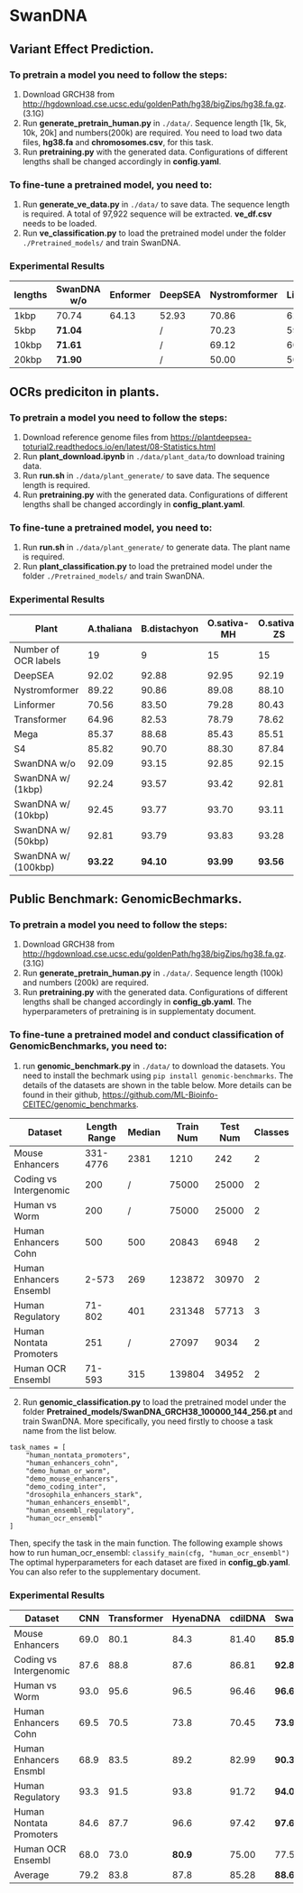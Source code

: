 # SwanDNA
## Variant Effect Prediction. 
### To pretrain a model you need to follow the steps:
1. Download GRCH38 from http://hgdownload.cse.ucsc.edu/goldenPath/hg38/bigZips/hg38.fa.gz. (3.1G)
2. Run **generate_pretrain_human.py** in `./data/`. Sequence length [1k, 5k, 10k, 20k] and numbers(200k) are required. You need to load two data files, **hg38.fa** and **chromosomes.csv**, for this task.
3. Run **pretraining.py** with the generated data. Configurations of different lengths shall be changed accordingly in **config.yaml**.
### To fine-tune a pretrained model, you need to:
1. Run **generate_ve_data.py** in `./data/` to save data. The sequence length is required. A total of 97,922 sequence will be extracted. **ve_df.csv** needs to be loaded.
2. Run **ve_classification.py** to load the pretrained model under the folder `./Pretrained_models/` and train SwanDNA.
### Experimental Results

| lengths | SwanDNA w/o | Enformer | DeepSEA | Nystromformer | Linformer | Transformer | Mega | S4 |
| ------- | ----------- | -------- | ------- | ------------- | --------- | ----------- | ---- | -- |
| 1kbp    | 70.74       | 64.13    | 52.93   | 70.86         | 62.5      | 52.93       | **71.48** | 69.26 |
| 5kbp    | **71.04**   |          | /       | 70.23         | 59.68     | 52.93           | 56.60 | 65.80 |
| 10kbp   | **71.61**   |          | /       | 69.12         | 60.05     | /           | 51.98 | 62.13 |
| 20kbp   | **71.90**   |          | /       | 50.00         | 50.00     | /           | 50.01 | 52.21 |

## OCRs prediciton in plants.
### To pretrain a model you need to follow the steps:
1. Download reference genome files from https://plantdeepsea-toturial2.readthedocs.io/en/latest/08-Statistics.html
2. Run **plant_download.ipynb** in `./data/plant_data/`to download training data.
3. Run **run.sh** in `./data/plant_generate/` to save data. The sequence length is required.
4. Run **pretraining.py** with the generated data. Configurations of different lengths shall be changed accordingly in **config_plant.yaml**.
### To fine-tune a pretrained model, you need to:
1. Run **run.sh** in `./data/plant_generate/` to generate data. The plant name is required.
2. Run **plant_classification.py** to load the pretrained model under the folder `./Pretrained_models/` and train SwanDNA.

### Experimental Results
| Plant               | A.thaliana | B.distachyon | O.sativa-MH | O.sativa-ZS | S.bicolor | S.italica | Z.mays |
| ------------------- | ---------- | ------------ | ----------- | ----------- | --------- | --------- | ------ |
| Number of OCR labels                | 19         | 9            | 15          | 15          | 14        | 9         | 19     |
| DeepSEA             | 92.02      | 92.88        | 92.95       | 92.19       | 96.24     | 94.04     | 96.64  |
| Nystromformer       | 89.22      | 90.86        | 89.08       | 88.10       | 94.50     | 91.61     | 90.74  |
| Linformer           | 70.56      | 83.50        | 79.28       | 80.43       | 87.30     | 84.64     | 80.82  |
| Transformer         | 64.96      | 82.53        | 78.79       | 78.62       | 85.15     | 84.24     | 63.02  |
| Mega                | 85.37      | 88.68        | 85.43       | 85.51       | 91.99     | 88.41     | 84.74  |
| S4                  | 85.82      | 90.70        | 88.30       | 87.84       | 93.95     | 90.84     | 92.87  |
| SwanDNA w/o         | 92.09      | 93.15        | 92.85       | 92.15       | 96.32     | 93.98     | 96.64  |
| SwanDNA w/ (1kbp)   | 92.24      | 93.57        | 93.42       | 92.81       | 96.41     | 94.33     | 97.07  |
| SwanDNA w/ (10kbp)  | 92.45      | 93.77        | 93.70       | 93.11       | 96.74     | 94.71     | 97.21  |
| SwanDNA w/ (50kbp)  | 92.81      | 93.79        | 93.83       | 93.28       | 96.68     | 94.79     | 97.31  |
| SwanDNA w/ (100kbp) | **93.22**  | **94.10**    | **93.99**   | **93.56**   | **96.88** | **95.08** | **97.32** |

## Public Benchmark: GenomicBechmarks.
### To pretrain a model you need to follow the steps:
1. Download GRCH38 from http://hgdownload.cse.ucsc.edu/goldenPath/hg38/bigZips/hg38.fa.gz. (3.1G)
2. Run **generate_pretrain_human.py** in `./data/`. Sequence length (100k) and numbers (200k) are required.
3. Run **pretraining.py** with the generated data. Configurations of different lengths shall be changed accordingly in **config_gb.yaml**.
The hyperparameters of pretraining is in supplementaty document.
### To fine-tune a pretrained model and conduct classification of GenomicBenchmarks, you need to:
1. run **genomic_benchmark.py** in `./data/` to download the datasets. You need to install the bechmark using ```pip install genomic-benchmarks```. The details of the datasets are shown in the table below. More details can be found in their github, https://github.com/ML-Bioinfo-CEITEC/genomic_benchmarks.

| Dataset                 | Length Range | Median | Train Num | Test Num | Classes |
|-------------------------|--------------|--------|----------|----------|---------|
| Mouse Enhancers         | 331-4776     | 2381   | 1210     | 242      | 2       |
| Coding vs Intergenomic  | 200          | /      | 75000    | 25000    | 2       |
| Human vs Worm           | 200          | /      | 75000    | 25000    | 2       |
| Human Enhancers Cohn    | 500          | 500    | 20843    | 6948     | 2       |
| Human Enhancers Ensembl | 2-573        | 269    | 123872   | 30970    | 2       |
| Human Regulatory        | 71-802       | 401    | 231348   | 57713    | 3       |
| Human Nontata Promoters | 251          | /      | 27097    | 9034     | 2       |
| Human OCR Ensembl       | 71-593       | 315    | 139804   | 34952    | 2       |

2. Run **genomic_classification.py** to load the pretrained model under the folder **Pretrained_models/SwanDNA_GRCH38_100000_144_256.pt** and train SwanDNA. More specifically, you need firstly to choose a task name from the list below.
```
task_names = [
    "human_nontata_promoters",
    "human_enhancers_cohn",
    "demo_human_or_worm",
    "demo_mouse_enhancers",
    "demo_coding_inter",
    "drosophila_enhancers_stark",
    "human_enhancers_ensembl",
    "human_ensembl_regulatory",
    "human_ocr_ensembl"
]
```
Then, specify the task in the main function. The following example shows how to run human_ocr_ensembl: ```classify_main(cfg, "human_ocr_ensembl")```
The optimal hyperparameters for each dataset are fixed in **config_gb.yaml**. You can also refer to the supplementary document.

### Experimental Results
| Dataset                  | CNN | Transformer | HyenaDNA | cdilDNA | SwanDNA | 
| ------------------------ | ------- | --------------- | ------------ | ------- | ------- |
| Mouse Enhancers          | 69.0    | 80.1            | 84.3         | 81.40| **85.95**  |
| Coding vs Intergenomic   | 87.6    | 88.8            | 87.6         |86.81| **92.85** |
| Human vs Worm            | 93.0    | 95.6            | 96.5         |96.46| **96.65** |
| Human Enhancers Cohn     | 69.5    | 70.5            | 73.8         |70.45| **73.97** |
| Human Enhancers Ensmbl   | 68.9    | 83.5            | 89.2         |82.99| **90.32** |
| Human Regulatory         | 93.3    | 91.5            | 93.8         |91.72| **94.04** |
| Human Nontata Promoters  | 84.6    | 87.7            | 96.6         |97.42| **97.62** |
| Human OCR Ensembl        | 68.0    | 73.0            | **80.9**     |75.00| 77.52   |
| Average                  | 79.2    | 83.8            | 87.8         |85.28| **88.62** |
